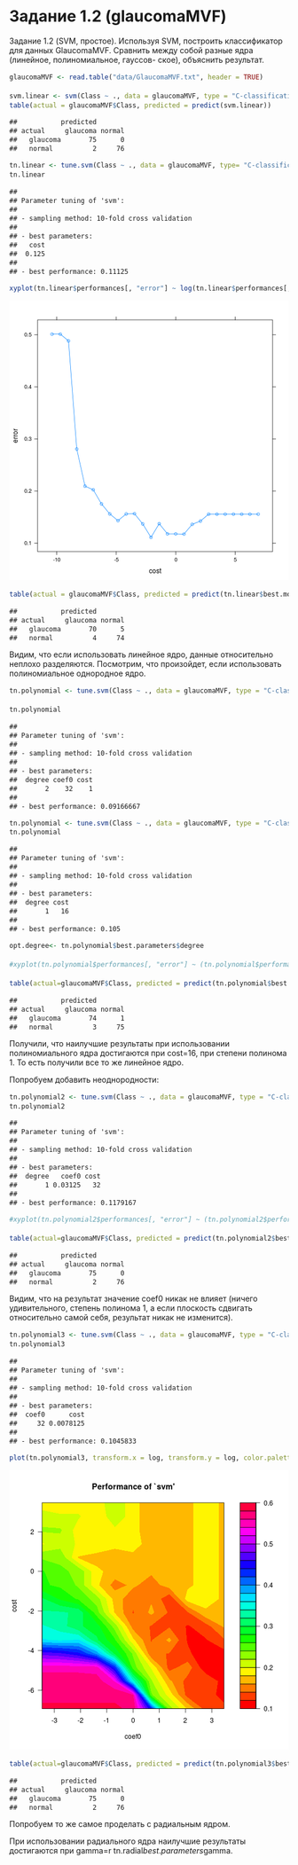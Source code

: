 Задание 1.2 (glaucomaMVF)
========================================================

Задание 1.2 (SVM, простое). Используя SVM, построить классификатор для данных
GlaucomaMVF. Сравнить между собой разные ядра (линейное, полиномиальное, гауссов-
ское), объяснить результат.





```r
glaucomaMVF <- read.table("data/GlaucomaMVF.txt", header = TRUE)

svm.linear <- svm(Class ~ ., data = glaucomaMVF, type = "C-classification", kernel = "linear")
table(actual = glaucomaMVF$Class, predicted = predict(svm.linear))
```

```
##           predicted
## actual     glaucoma normal
##   glaucoma       75      0
##   normal          2     76
```

```r
tn.linear <- tune.svm(Class ~ ., data = glaucomaMVF, type= "C-classification", kernel = "linear", cost = 2^(-15:10))
tn.linear
```

```
## 
## Parameter tuning of 'svm':
## 
## - sampling method: 10-fold cross validation 
## 
## - best parameters:
##   cost
##  0.125
## 
## - best performance: 0.11125
```

```r
xyplot(tn.linear$performances[, "error"] ~ log(tn.linear$performances[, "cost"]), type = "b", xlab="cost", ylab="error")
```

![plot of chunk glaucoma_linear](figure/glaucoma_linear-1.png) 

```r
table(actual = glaucomaMVF$Class, predicted = predict(tn.linear$best.model))
```

```
##           predicted
## actual     glaucoma normal
##   glaucoma       70      5
##   normal          4     74
```

Видим, что если использовать линейное ядро, данные относительно неплохо разделяются. Посмотрим, что произойдет, если использовать полиномиальное однородное ядро. 


```r
tn.polynomial <- tune.svm(Class ~ ., data = glaucomaMVF, type = "C-classification", kernel = "polynomial", degree=2, cost=2^(-10:5), coef0=2^(-5:5))

tn.polynomial
```

```
## 
## Parameter tuning of 'svm':
## 
## - sampling method: 10-fold cross validation 
## 
## - best parameters:
##  degree coef0 cost
##       2    32    1
## 
## - best performance: 0.09166667
```

```r
tn.polynomial <- tune.svm(Class ~ ., data = glaucomaMVF, type = "C-classification", kernel = "polynomial", cost=2^(-10:5), degree=1:10)
tn.polynomial
```

```
## 
## Parameter tuning of 'svm':
## 
## - sampling method: 10-fold cross validation 
## 
## - best parameters:
##  degree cost
##       1   16
## 
## - best performance: 0.105
```

```r
opt.degree<- tn.polynomial$best.parameters$degree

#xyplot(tn.polynomial$performances[, "error"] ~ (tn.polynomial$performances[, "degree"]),       type = "b", xlab="degree", ylab="error")

table(actual=glaucomaMVF$Class, predicted = predict(tn.polynomial$best.model))
```

```
##           predicted
## actual     glaucoma normal
##   glaucoma       74      1
##   normal          3     75
```

Получили, что наилучшие результаты при использовании полиномиального ядра достигаются при cost=16, при степени полинома 1. То есть получили все то же линейное ядро.

Попробуем добавить неоднородности:


```r
tn.polynomial2 <- tune.svm(Class ~ ., data = glaucomaMVF, type = "C-classification", kernel = "polynomial", cost=2^(-10:5), degree=opt.degree, coef0=2^(-5:5))
tn.polynomial2
```

```
## 
## Parameter tuning of 'svm':
## 
## - sampling method: 10-fold cross validation 
## 
## - best parameters:
##  degree   coef0 cost
##       1 0.03125   32
## 
## - best performance: 0.1179167
```

```r
#xyplot(tn.polynomial2$performances[, "error"] ~ (tn.polynomial2$performances[, "coef0"]), type = "b", xlab="coef0", ylab="error")

table(actual=glaucomaMVF$Class, predicted = predict(tn.polynomial2$best.model))
```

```
##           predicted
## actual     glaucoma normal
##   glaucoma       75      0
##   normal          2     76
```

Видим, что на результат значение coef0 никак не влияет (ничего удивительного, степень полинома 1, а если плоскость сдвигать относительно самой себя, результат никак не изменится).


```r
tn.polynomial3 <- tune.svm(Class ~ ., data = glaucomaMVF, type = "C-classification", kernel = "polynomial", cost=2^(-10:5), coef0=2^(-5:5))
tn.polynomial3
```

```
## 
## Parameter tuning of 'svm':
## 
## - sampling method: 10-fold cross validation 
## 
## - best parameters:
##  coef0      cost
##     32 0.0078125
## 
## - best performance: 0.1045833
```

```r
plot(tn.polynomial3, transform.x = log, transform.y = log, color.palette = rainbow)
```

![plot of chunk glaucoma_polynomial3](figure/glaucoma_polynomial3-1.png) 

```r
table(actual=glaucomaMVF$Class, predicted = predict(tn.polynomial3$best.model))
```

```
##           predicted
## actual     glaucoma normal
##   glaucoma       75      0
##   normal          2     76
```

Попробуем то же самое проделать с радиальным ядром.



При использовании радиального ядра наилучшие результаты достигаются при gamma=r tn.radial$best.parameters$gamma.
